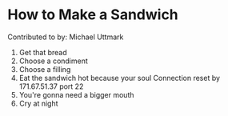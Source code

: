 # How to Make a Sandwich
Contributed to by: Michael Uttmark

1. Get that bread
2. Choose a condiment
3. Choose a filling
4. Eat the sandwich hot because your soul Connection reset by 171.67.51.37 port 22
5. You're gonna need a bigger mouth
6. Cry at night
